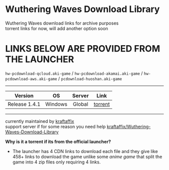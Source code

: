 # Wuthering Waves Download Library
Wuthering Waves download links for archive purposes \
torrent links for now, will add another option soon

# LINKS BELOW ARE PROVIDED FROM THE LAUNCHER 
`hw-pcdownload-qcloud.aki-game`‎ / `hw-pcdownload-akamai.aki-game` /
`hw-pcdownload-aws.aki-game` / 
`pcdownload-huoshan.aki-game`
___
| Version | OS | Server | Link |
|:-------:|:--:|:------:|:----:|
| Release 1.4.1 | Windows | Global | [torrent](https://github.com/KraftAffix/Wuthering-Waves-Download-Library/raw/refs/heads/main/Wuthering%20Waves%20Game.torrent) |
___
currently maintained by [kraftaffix](https://github.com/KraftAffix) \
support server if for some reason you need help [kraftaffix/Wuthering-Waves-Download-Library](https://discord.gg/f3fTWdDmh5)

**Why is it a torrent if its from the official launcher?**
- The launcher has 4 CDN links to download each file and they give like 458+ links to download the game unlike some _anime game_ that split the game into 4 zip files only requiring 4 links.